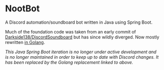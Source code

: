 # NootBot

A Discord automation/soundboard bot written in Java using Spring Boot.

Much of the foundation code was taken from an early commit of [Darkside138/DiscordSoundboard](https://github.com/Darkside138/DiscordSoundboard) but has since wildly diverged. Now mostly rewritten [in Golang](https://github.com/AlexSafatli/Garrus).

*This Java Spring Boot iteration is no longer under active development and is no longer maintained in order to keep up to date with Discord changes. It has been replaced by the Golang replacement linked to above.*
